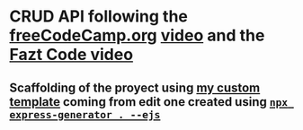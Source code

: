 # CRUD API following the [freeCodeCamp.org](https://www.freecodecamp.org/) [video](https://www.youtube.com/watch?v=_7UQPve99r4) and the [Fazt Code video](https://www.youtube.com/watch?v=NmkY4JgS21A)

## Scaffolding of the proyect using [my custom template](https://github.com/codesthenos/express-generator-standard-template) coming from edit one created using [`npx express-generator . --ejs`](https://github.com/expressjs/generator)
